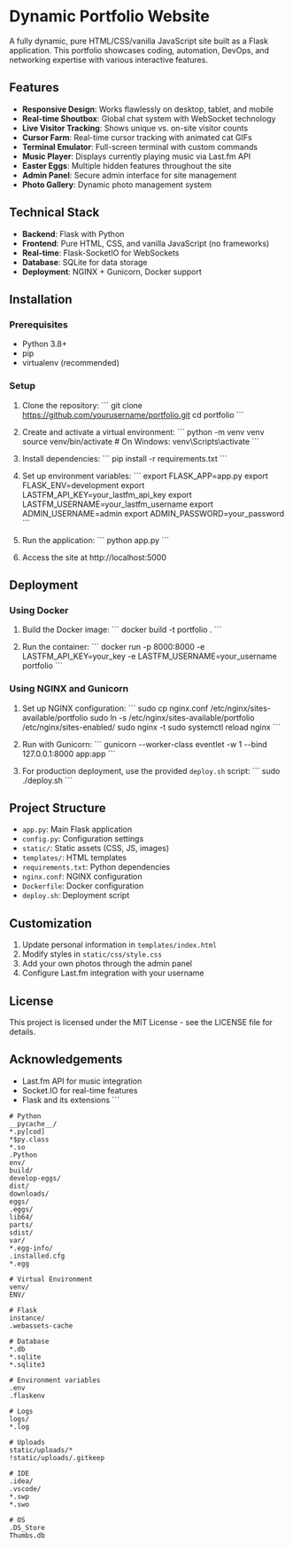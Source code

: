 # Dynamic Portfolio Website

A fully dynamic, pure HTML/CSS/vanilla JavaScript site built as a Flask application. This portfolio showcases coding, automation, DevOps, and networking expertise with various interactive features.

## Features

- **Responsive Design**: Works flawlessly on desktop, tablet, and mobile
- **Real-time Shoutbox**: Global chat system with WebSocket technology
- **Live Visitor Tracking**: Shows unique vs. on-site visitor counts
- **Cursor Farm**: Real-time cursor tracking with animated cat GIFs
- **Terminal Emulator**: Full-screen terminal with custom commands
- **Music Player**: Displays currently playing music via Last.fm API
- **Easter Eggs**: Multiple hidden features throughout the site
- **Admin Panel**: Secure admin interface for site management
- **Photo Gallery**: Dynamic photo management system

## Technical Stack

- **Backend**: Flask with Python
- **Frontend**: Pure HTML, CSS, and vanilla JavaScript (no frameworks)
- **Real-time**: Flask-SocketIO for WebSockets
- **Database**: SQLite for data storage
- **Deployment**: NGINX + Gunicorn, Docker support

## Installation

### Prerequisites

- Python 3.8+
- pip
- virtualenv (recommended)

### Setup

1. Clone the repository:
   \`\`\`
   git clone https://github.com/yourusername/portfolio.git
   cd portfolio
   \`\`\`

2. Create and activate a virtual environment:
   \`\`\`
   python -m venv venv
   source venv/bin/activate  # On Windows: venv\Scripts\activate
   \`\`\`

3. Install dependencies:
   \`\`\`
   pip install -r requirements.txt
   \`\`\`

4. Set up environment variables:
   \`\`\`
   export FLASK_APP=app.py
   export FLASK_ENV=development
   export LASTFM_API_KEY=your_lastfm_api_key
   export LASTFM_USERNAME=your_lastfm_username
   export ADMIN_USERNAME=admin
   export ADMIN_PASSWORD=your_password
   \`\`\`

5. Run the application:
   \`\`\`
   python app.py
   \`\`\`

6. Access the site at http://localhost:5000

## Deployment

### Using Docker

1. Build the Docker image:
   \`\`\`
   docker build -t portfolio .
   \`\`\`

2. Run the container:
   \`\`\`
   docker run -p 8000:8000 -e LASTFM_API_KEY=your_key -e LASTFM_USERNAME=your_username portfolio
   \`\`\`

### Using NGINX and Gunicorn

1. Set up NGINX configuration:
   \`\`\`
   sudo cp nginx.conf /etc/nginx/sites-available/portfolio
   sudo ln -s /etc/nginx/sites-available/portfolio /etc/nginx/sites-enabled/
   sudo nginx -t
   sudo systemctl reload nginx
   \`\`\`

2. Run with Gunicorn:
   \`\`\`
   gunicorn --worker-class eventlet -w 1 --bind 127.0.0.1:8000 app:app
   \`\`\`

3. For production deployment, use the provided `deploy.sh` script:
   \`\`\`
   sudo ./deploy.sh
   \`\`\`

## Project Structure

- `app.py`: Main Flask application
- `config.py`: Configuration settings
- `static/`: Static assets (CSS, JS, images)
- `templates/`: HTML templates
- `requirements.txt`: Python dependencies
- `nginx.conf`: NGINX configuration
- `Dockerfile`: Docker configuration
- `deploy.sh`: Deployment script

## Customization

1. Update personal information in `templates/index.html`
2. Modify styles in `static/css/style.css`
3. Add your own photos through the admin panel
4. Configure Last.fm integration with your username

## License

This project is licensed under the MIT License - see the LICENSE file for details.

## Acknowledgements

- Last.fm API for music integration
- Socket.IO for real-time features
- Flask and its extensions
\`\`\`

```gitignore file=".gitignore" type="code"
# Python
__pycache__/
*.py[cod]
*$py.class
*.so
.Python
env/
build/
develop-eggs/
dist/
downloads/
eggs/
.eggs/
lib64/
parts/
sdist/
var/
*.egg-info/
.installed.cfg
*.egg

# Virtual Environment
venv/
ENV/

# Flask
instance/
.webassets-cache

# Database
*.db
*.sqlite
*.sqlite3

# Environment variables
.env
.flaskenv

# Logs
logs/
*.log

# Uploads
static/uploads/*
!static/uploads/.gitkeep

# IDE
.idea/
.vscode/
*.swp
*.swo

# OS
.DS_Store
Thumbs.db
